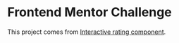 # Frontend Mentor Challenge

This project comes from [Interactive rating component](https://www.frontendmentor.io/challenges/interactive-rating-component-koxpeBUmI).